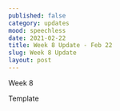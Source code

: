 ```yaml
---
published: false
category: updates
mood: speechless
date: 2021-02-22
title: Week 8 Update - Feb 22
slug: Week 8 Update
layout: post
---
```




Week 8 

Template




